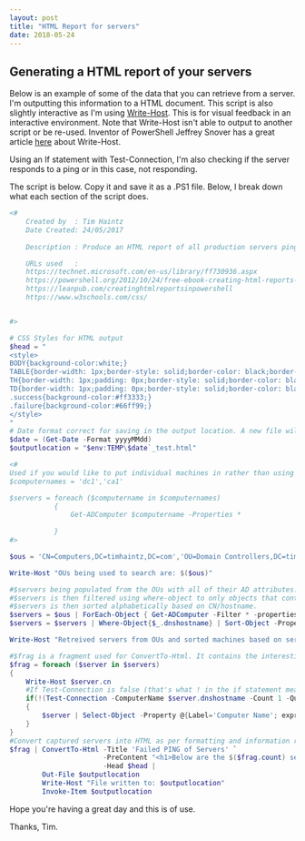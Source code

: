 ```yaml
---
layout: post
title: "HTML Report for servers"
date: 2018-05-24
---
```

## Generating a HTML report of your servers

Below is an example of some of the data that you can retrieve from a server. I'm outputting this information to a HTML document.
This script is also slightly interactive as I'm using [Write-Host](https://docs.microsoft.com/en-us/powershell/module/microsoft.powershell.utility/write-host?view=powershell-6). This is for visual feedback in an interactive environment. Note that Write-Host isn't able to output to another script or be re-used. Inventor of PowerShell Jeffrey Snover has a great article [here](http://www.jsnover.com/blog/2013/12/07/write-host-considered-harmful/) about Write-Host. 

Using an If statement with Test-Connection, I'm also checking if the server responds to a ping or in this case, not responding.

The script is below. Copy it and save it as a .PS1 file. Below, I break down what each section of the script does.

```PowerShell
<#
    Created by  : Tim Haintz
    Date Created: 24/05/2017
    
    Description : Produce an HTML report of all production servers pinged but not responding.

    URLs used   :
    https://technet.microsoft.com/en-us/library/ff730936.aspx
    https://powershell.org/2012/10/24/free-ebook-creating-html-reports-in-powershell/
    https://leanpub.com/creatinghtmlreportsinpowershell
    https://www.w3schools.com/css/


#>

# CSS Styles for HTML output
$head = "
<style>
BODY{background-color:white;}
TABLE{border-width: 1px;border-style: solid;border-color: black;border-collapse: collapse;}
TH{border-width: 1px;padding: 0px;border-style: solid;border-color: black;background-color:LightSteelBlue}
TD{border-width: 1px;padding: 0px;border-style: solid;border-color: black;background-color:LightCoral}
.success{background-color:#ff3333;}
.failure{background-color:#66ff99;}
</style>
"
# Date format correct for saving in the output location. A new file will be created each new day/date
$date = (Get-Date -Format yyyyMMdd)
$outputlocation = "$env:TEMP\$date`_test.html"

<#
Used if you would like to put individual machines in rather than using OUs
$computernames = 'dc1','ca1'

$servers = foreach ($computername in $computernames)
           {
               Get-ADComputer $computername -Properties *
               
           }
#>

$ous = 'CN=Computers,DC=timhaintz,DC=com','OU=Domain Controllers,DC=timhaintz,DC=com'

Write-Host "OUs being used to search are: $($ous)"

#$servers being populated from the OUs with all of their AD attributes. 
#$servers is then filtered using where-object to only objects that contain .dnshostname entries as these are 'real' machines
#$servers is then sorted alphabetically based on CN/hostname. 
$servers = $ous | ForEach-Object { Get-ADComputer -Filter * -properties * -SearchBase $_ }
$servers = $servers | Where-Object{$_.dnshostname} | Sort-Object -Property 'CN'

Write-Host "Retreived servers from OUs and sorted machines based on server name"

#$frag is a fragment used for ConvertTo-Html. It contains the interesting information.
$frag = foreach ($server in $servers)
{
    Write-Host $server.cn
    #If Test-Connection is false (that's what ! in the if statement means) then pass into the if statement.
    if(!(Test-Connection -ComputerName $server.dnshostname -Count 1 -Quiet))
    {
        $server | Select-Object -Property @{Label='Computer Name'; expression ={$_.cn}},IPv4Address,whenCreated,whenChanged                               
    }
}
#Convert captured servers into HTML as per formatting and information required.
$frag | ConvertTo-Html -Title 'Failed PING of Servers' `
                       -PreContent "<h1>Below are the $($frag.count) servers that failed a PING test. $($servers.count) servers were pinged in this process.</h1>" `
                       -Head $head |
        Out-File $outputlocation
        Write-Host "File written to: $outputlocation"
        Invoke-Item $outputlocation
```

Hope you're having a great day and this is of use.

Thanks, Tim.
